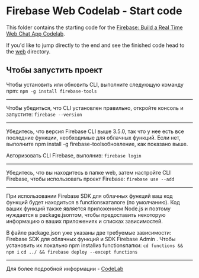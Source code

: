 # Firebase Web Codelab - Start code

This folder contains the starting code for the [Firebase: Build a Real Time Web Chat App Codelab](https://codelabs.developers.google.com/codelabs/firebase-web/).

If you'd like to jump directly to the end and see the finished code head to the [web](../web) directory.

## Чтобы запустить проект

Чтобы установить или обновить CLI, выполните следующую команду npm:
`npm -g install firebase-tools`

***

Чтобы убедиться, что CLI установлен правильно, откройте консоль и запустите:
`firebase --version`

***

Убедитесь, что версия Firebase CLI выше 3.5.0, так что у нее есть все последние функции, необходимые для облачных функций. Если нет, выполните npm install -g firebase-toolsобновление, как показано выше.

Авторизовать CLI Firebase, выполнив:
`firebase login`

***

Убедитесь, что вы находитесь в папке web, затем настройте CLI Firebase, чтобы использовать проект Firebase:
`firebase use --add`

***

При использовании Firebase SDK для облачных функций ваш код функций будет находиться в functionsкаталоге (по умолчанию). Код ваших функций также является приложением Node.js и поэтому нуждается в package.jsonтом, чтобы предоставить некоторую информацию о ваших приложениях и списках зависимостей.

В файле package.json уже указаны две требуемые зависимости: Firebase SDK для облачных функций и SDK Firebase Admin . Чтобы установить их локально npm installиз functionsпапки:
`cd functions && npm i`
`cd ../ && firebase deploy --except functions`

***

Для более подробной информации - [CodeLab](https://codelabs.developers.google.com/codelabs/firebase-cloud-functions/#0)
